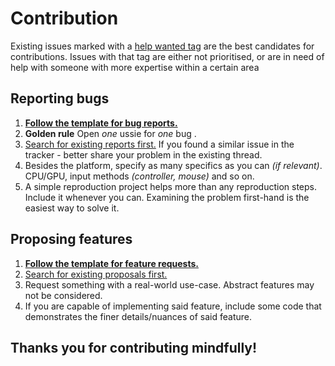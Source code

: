 # Contribution

Existing issues marked with a [help wanted tag](https://github.com/indie-pipeline/character-generator-importer-tool/labels/help%20wanted) are the best candidates for contributions. Issues with that tag are either not prioritised, or are in need of help with someone with more expertise within a certain area

## Reporting bugs

1. **[Follow the template for bug reports.](https://github.com/indie-pipeline/character-generator-importer-tool/issues/new?assignees=indie-pipeline&labels=%F0%9F%90%9B+bug&projects=&template=bug_report.md&title)**
2. **Golden rule** Open _one_ ussie for _one_ bug .
3. [Search for existing reports first.](https://github.com/indie-pipeline/character-generator-importer-tool/issues) If you found a similar issue in the tracker - better share your problem in the existing thread.
4. Besides the platform, specify as many specifics as you can _(if relevant)_. CPU/GPU, input methods _(controller, mouse)_ and so on.
5. A simple reproduction project helps more than any reproduction steps. Include it whenever you can. Examining the problem first-hand is the easiest way to solve it.

## Proposing features

1. **[Follow the template for feature requests.](https://github.com/indie-pipeline/character-generator-importer-tool/issues/new?assignees=indie-pipeline&labels=%E2%AD%90+feature&projects=&template=feature_request.md&title)**
2. [Search for existing proposals first.](https://github.com/indie-pipeline/character-generator-importer-tool/issues)
3. Request something with a real-world use-case. Abstract features may not be considered.
4. If you are capable of implementing said feature, include some code that demonstrates the finer details/nuances of said feature.

## Thanks you for contributing mindfully!
